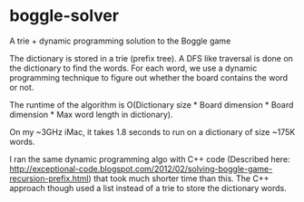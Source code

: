 # boggle-solver
A trie + dynamic programming solution to the Boggle game

The dictionary is stored in a trie (prefix tree). A DFS like traversal is done on the dictionary to find the words. For each word, we use a dynamic programming technique to figure out whether the board contains the word or not.

The runtime of the algorithm is O(Dictionary size * Board dimension * Board dimension * Max word length in dictionary).

On my ~3GHz iMac, it takes 1.8 seconds to run on a dictionary of size ~175K words.

I ran the same dynamic programming algo with C++ code (Described here: http://exceptional-code.blogspot.com/2012/02/solving-boggle-game-recursion-prefix.html) that took much shorter time than this. The C++ approach though used a list instead of a trie to store the dictionary words.
